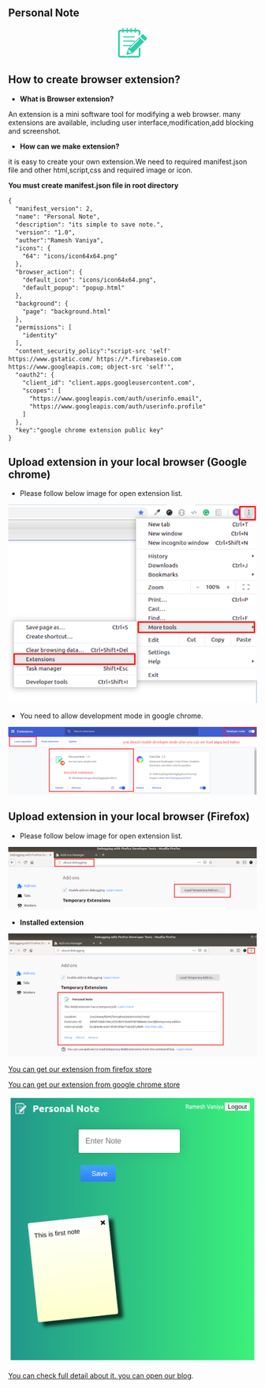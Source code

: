 ## Personal Note
<p align="center">  <img src="icons/icon64x64.png"></p>

## How to create browser extension?

- **What is Browser extension?**

An extension is a  mini software tool for modifying a web browser. 
many extensions are available, including user interface,modification,add blocking and screenshot.


- **How can we make extension?**

it is easy to create your own extension.We need to required manifest.json file and other html,script,css and required image or icon.

**You must create manifest.json file in root directory**
```
{
  "manifest_version": 2,
  "name": "Personal Note",
  "description": "its simple to save note.",
  "version": "1.0",
  "auther":"Ramesh Vaniya",
  "icons": {
    "64": "icons/icon64x64.png"
  },
  "browser_action": {
    "default_icon": "icons/icon64x64.png",
    "default_popup": "popup.html"
  },
  "background": {
    "page": "background.html"
  },
  "permissions": [
    "identity"
  ],
  "content_security_policy":"script-src 'self' https://www.gstatic.com/ https://*.firebaseio.com https://www.googleapis.com; object-src 'self'",
  "oauth2": {
    "client_id": "client.apps.googleusercontent.com",
    "scopes": [
      "https://www.googleapis.com/auth/userinfo.email",
      "https://www.googleapis.com/auth/userinfo.profile"
    ]
  },
  "key":"google chrome extension public key"
}

```
## Upload extension in your local browser (Google chrome)

- Please follow below image for open extension list.
<img src="settings/chrome-setting1.png"/>

- You need to allow development mode in google chrome.
<img src="settings/chrome-setting2.png"/>

## Upload extension in your local browser (Firefox)

- Please follow below image for open extension list.
<img src="settings/firefox-setting1.png"/>

- **Installed extension**
<img src="settings/firefox-setting2.png"/>

[You can get our extension from firefox store](https://addons.mozilla.org/en-US/firefox/addon/personal-note)

[You can get our extension from google chrome store](https://chrome.google.com/webstore/detail/bbcencfbimebbbmlpaokmndbegmecghd)

<img src="icons/note-screenshot.png"></p>

[You can check full detail about it. you can open our blog](https://www.logisticinfotech.com/blog/how-to-create-browser-extension/).
